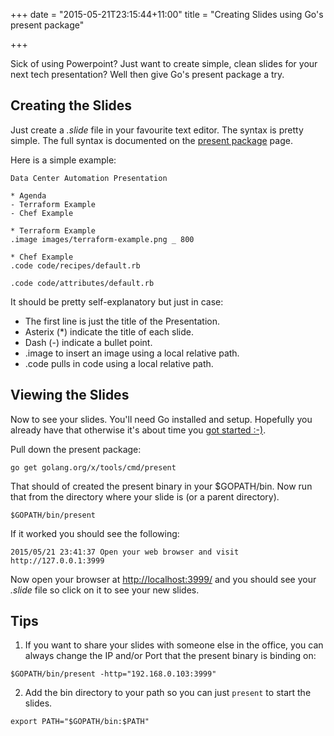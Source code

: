 +++
date = "2015-05-21T23:15:44+11:00"
title = "Creating Slides using Go's present package"

+++

Sick of using Powerpoint? Just want to create simple, clean slides for your next tech presentation?
Well then give Go's present package a try.

## Creating the Slides

Just create a *.slide* file in your favourite text editor. The syntax is pretty simple. The full syntax is documented on the [present package](https://godoc.org/golang.org/x/tools/present) page.

Here is a simple example:

```
Data Center Automation Presentation

* Agenda
- Terraform Example
- Chef Example

* Terraform Example
.image images/terraform-example.png _ 800

* Chef Example
.code code/recipes/default.rb

.code code/attributes/default.rb
```

It should be pretty self-explanatory but just in case:

* The first line is just the title of the Presentation.
* Asterix (*) indicate the title of each slide. 
* Dash (-) indicate a bullet point.
* .image to insert an image using a local relative path.
* .code pulls in code using a local relative path.

## Viewing the Slides

Now to see your slides. You'll need Go installed and setup. Hopefully you already have that otherwise it's about time you [got started :-)](https://golang.org/doc/install).

Pull down the present package:

``` 
go get golang.org/x/tools/cmd/present 
```

That should of created the present binary in your $GOPATH/bin. Now run that from the directory where your slide is (or a parent directory).

```
$GOPATH/bin/present
```

If it worked you should see the following: 

```
2015/05/21 23:41:37 Open your web browser and visit http://127.0.0.1:3999
```

Now open your browser at [http://localhost:3999/](http://localhost:3999/) and you should see your *.slide* file so click on it to see your new slides.

## Tips

1. If you want to share your slides with someone else in the office, you can always change the IP and/or Port that the present binary is binding on:
```
$GOPATH/bin/present -http="192.168.0.103:3999"
```
2. Add the bin directory to your path so you can just ```present``` to start the slides.
```
export PATH="$GOPATH/bin:$PATH"
```